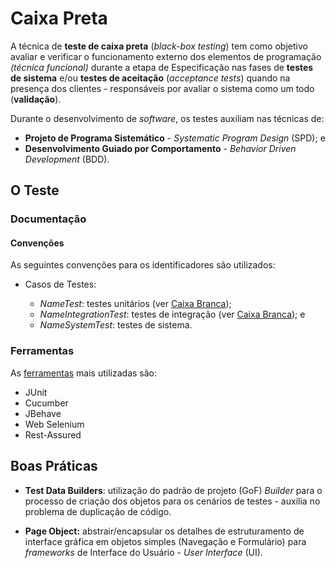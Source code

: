 # Caixa Preta

A técnica de **teste de caixa preta** (_black-box testing_) tem como objetivo avaliar e verificar o funcionamento externo dos elementos de programação _(técnica funcional)_ durante a etapa de Especificação nas fases de **testes de sistema** e/ou **testes de aceitação** (_acceptance tests_) quando na presença dos clientes - responsáveis por avaliar o sistema como um todo (**validação**).

Durante o desenvolvimento de _software_, os testes auxiliam nas técnicas de:
* **Projeto de Programa Sistemático** - _Systematic Program Design_ (SPD); e
* **Desenvolvimento Guiado por Comportamento** - _Behavior Driven Development_ (BDD).

## O Teste

### Documentação

#### Convenções

As seguintes convenções para os identificadores são utilizados:

* Casos de Testes:

  * _NameTest_: testes unitários (ver [Caixa Branca](/testes/caixa-branca.md));
  * _NameIntegrationTest_: testes de integração (ver [Caixa Branca](/testes/caixa-branca.md)); e
  * _NameSystemTest_: testes de sistema.

### Ferramentas

As [ferramentas](ferramentas.md) mais utilizadas são:

* JUnit
* Cucumber
* JBehave
* Web Selenium
* Rest-Assured

## Boas Práticas

* **Test Data Builders**: utilização do padrão de projeto (GoF) _Builder_ para o processo de criação dos objetos para os cenários de testes - auxilia no problema de duplicação de código.

* **Page Object:** abstrair/encapsular os detalhes de estruturamento de interface gráfica em objetos simples (Navegação e Formulário) para _frameworks_ de Interface do Usuário - _User Interface_ (UI).
